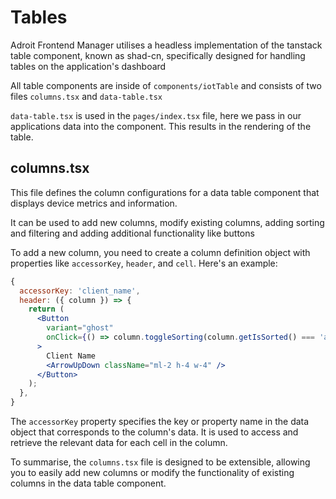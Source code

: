 # Tables

Adroit Frontend Manager utilises a headless implementation of the tanstack table component, known as shad-cn, specifically designed for handling tables on the application's dashboard

All table components are inside of `components/iotTable` and consists of two files `columns.tsx` and `data-table.tsx`

`data-table.tsx` is used in the `pages/index.tsx` file, here we pass in our applications data into the component. This results in the rendering of the table.

## columns.tsx

This file defines the column configurations for a data table component that displays device metrics and information. 

It can be used to add new columns, modify existing columns, adding sorting and filtering and adding additional functionality like buttons

To add a new column, you need to create a column definition object with properties like `accessorKey`, `header`, and `cell`. Here's an example:

```jsx
{
  accessorKey: 'client_name',
  header: ({ column }) => {
    return (
      <Button
        variant="ghost"
        onClick={() => column.toggleSorting(column.getIsSorted() === 'asc')}
      >
        Client Name
        <ArrowUpDown className="ml-2 h-4 w-4" />
      </Button>
    );
  },
}
```

The `accessorKey` property specifies the key or property name in the data object that corresponds to the column's data. It is used to access and retrieve the relevant data for each cell in the column.


To summarise, the `columns.tsx` file is designed to be extensible, allowing you to easily add new columns or modify the functionality of existing columns in the data table component.


